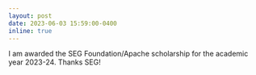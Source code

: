 ```yaml
---
layout: post
date: 2023-06-03 15:59:00-0400
inline: true
---
```


I am awarded the SEG Foundation/Apache scholarship for the academic year 2023-24. Thanks SEG!
